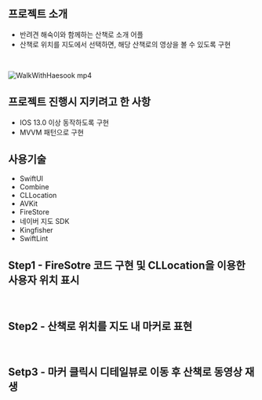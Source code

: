 ## 프로젝트 소개
* 반려견 해숙이와 함께하는 산책로 소개 어플
* 산책로 위치를 지도에서 선택하면, 해당 산책로의 영상을 볼 수 있도록 구현
<br/>

![WalkWithHaesook mp4](https://user-images.githubusercontent.com/84059338/160789687-deae81b5-2c94-4577-9cd1-6c2a0092ac1e.gif)

## 프로젝트 진행시 지키려고 한 사항
* IOS 13.0 이상 동작하도록 구현
* MVVM 패턴으로 구현

## 사용기술
* SwiftUI
* Combine
* CLLocation
* AVKit
* FireStore
* 네이버 지도 SDK
* Kingfisher
* SwiftLint

## Step1 - FireSotre 코드 구현 및 CLLocation을 이용한 사용자 위치 표시
<br/>

## Step2 - 산책로 위치를 지도 내 마커로 표현
<br/>

## Setp3 - 마커 클릭시 디테일뷰로 이동 후 산책로 동영상 재생
<br/>
